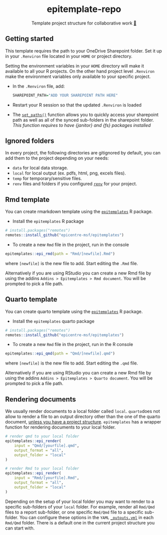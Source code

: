 
<div align = "center">

# epitemplate-repo

Template project structure for collaborative work [:rocket:](https://github.com/orgs/epicentre-msf/teams/epi-ds)

</div>



## Getting started

This template requires the path to your OneDrive Sharepoint folder. 
Set it up in your `.Renviron` file located in your `HOME` or project directory. 

Setting the environment variables in your `HOME` directory will make it
available to all your R projects. On the other hand project level 
`.Renviron` make the environment variables only available to your specific project. 

- In the `.Renviron` file, add:

    ```r
    SHAREPOINT_PATH="ADD YOUR SHAREPOINT PATH HERE"
    ```
- Restart your R session so that the updated `.Renviron` is loaded
- The [`set_paths()`](R/setpaths.R) function allows you to quickly access
 your sharepoint path as well as all of the synced sub-folders in the sharepoint folder. 
*This function requires to have {janitor} and {fs} packages installed*

## Ignored folders

In every project, the following directories are gitignored by default,
you can add them to the project depending on your needs:

- `data` for local data storage.
- `local` for local output (ex. pdfs, html, png, excels files).
- `temp` for temporary/sensitive files.
- `renv` files and folders if you configured [`renv`](https://cran.r-project.org/web/packages/renv/index.html) for your project.

## Rmd template

You can create rmarkdown template using the [`epitemplates`](https://github.com/epicentre-msf/epitemplates) R package.

- Install the `epitemplates` R package

```r
# install.packages("remotes")
remotes::install_github("epicentre-msf/epitemplates")
```

- To create a new `Rmd` file in the project, run in the console

```r
epitemplates::epi_rmd(path = "Rmd/[newfile].Rmd")
```

where `[newfile]` is the new file to add. Start editing the `.Rmd` file.

Alternatively if you are using RStudio you can create a new Rmd file
by using the addins `Addins > Epitemplates > Rmd document`. 
You will be prompted to pick a file path.

## Quarto template

You can create quarto template using the [`epitemplates`](https://github.com/epicentre-msf/epitemplates) R package.

- Install the `epitemplates` quarto package

```r
# install.packages("remotes")
remotes::install_github("epicentre-msf/epitemplates")
```

- To create a new `Rmd` file in the project, run in the R console

```r
epitemplates::epi_qmd(path = "Qmd/[newfile].qmd")
```

where `[newfile]` is the new file to add. Start editing the `.qmd` file.

Alternatively if you are using RStudio you can create a new Rmd file
by using the addins 
`Addins > Epitemplates > Quarto document`. You will be prompted to pick a file path.

## Rendering documents

We usually render documents to a local folder called `local`. 
`quarto`does not allow to render a file to an output directory other 
than the one of the quarto document, [unless you have a project structure](https://github.com/quarto-dev/quarto-r/issues/81).
`epitemplates` has a wrapper function for rendering documents to your 
local folder.

```r
# render qmd to your local folder
epitemplates::epi_render(
    input = "Qmd/[yourfile].qmd",
    output_format = "all",
    output_folder = "local"
)

# render Rmd to your local folder
epitemplates::epi_render(
    input = "Rmd/[yourfile].Rmd",
    output_format = "all",
    output_folder = "local"
)
```

Depending on the setup of your local folder you may want to render to a
specific sub-folders of your `local` folder. For example, render all 
`Rmd/Qmd` files to a report sub-folder, or one specific `Rmd/Qmd` file
to a specific sub-folder. You can configure these options in the 
`YAML` [`_outputs.yml`](Rmd/_outputs.yml) in each `Rmd/Qmd` folder. 
There is a default one in the current project structure you can start with.
